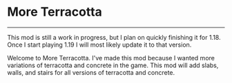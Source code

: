 # More Terracotta

---

This mod is still a work in progress, but I plan on quickly finishing it for 1.18. 
Once I start playing 1.19 I will most likely update it to that version.

Welcome to More Terracotta. 
I've made this mod because I wanted more variations of terracotta and concrete in the game. 
This mod will add slabs, walls, and stairs for all versions of terracotta and concrete.
